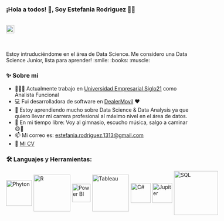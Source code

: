 ### ¡Hola a todos! 👋, Soy Estefania Rodriguez  👨‍💻

<br/>

<div style="display:flex; align-items:center">
<a href="https://www.linkedin.com/in/estefania-rodriguez-9a15a6177/">
  <img align="left" style="margin-right:5px" alt="Linkedin Estefania Rodriguez" width="22px" src="https://image.flaticon.com/icons/png/512/174/174857.png" />
</a>

</div>

<br />
<br/>

<p>
 Estoy intruduciéndome en el área de Data Science. Me considero una Data Science Junior, lista para aprender! :smile: :books: :muscle:
<br/>

  
### ✨ Sobre mi

-   👨🏽‍💻 Actualmente trabajo en [Universidad Empresarial Siglo21](https://21.edu.ar) como Analista Funcional
-   💻 Fui desarrolladora de software en [DealerMovil](https://dealermovil.com)  ♥️
-   📕 Estoy aprendiendo mucho sobre Data Science & Data Analysis ya que quiero llevar mi carrera profesional al máximo nivel en el área de datos.
-   🎿 En mi tiempo libre: Voy al gimnasio, escucho música, salgo a caminar 😄👩
-   📫 Mi correo es: estefania.rodriguez.1313@gmail.com
-   📝 [MI CV](https://github.com/EstefaniaJanetRodriguez/EstefaniaJanetRodriguez/blob/main/Mi%20_Curriculum%20_Vitae.md) 

  
### 🛠️ Languajes y Herramientas:

<div style="display:flex; align-items:center">

  <img align="left" style="margin-right:5px" alt="Phyton" width="70px" src="https://www.w3resource.com/w3r_images/python-pandas.svg" />

  <img align="left" style="margin-right:5px" alt="R" width="100px" src="https://encrypted-tbn0.gstatic.com/images?q=tbn:ANd9GcSrVjHD2AeJ1EFwJ05FPHhiAhDYnpq5NLrZduUyKQaMAbhlCZj2oQHMwpjKTyHaGZy69So&usqp=CAU" />

   <img align="left" style="margin-right:5px" alt="Power BI" width="50px" src="https://i0.wp.com/mundowin.com/wp-content/uploads/2020/02/Can-I-use-Power-Bi-for-Free.jpg?w=832&ssl=1" />

  <img align="left" style="margin-right:5px" alt="Tableau" width="100px" src="https://mma.prnewswire.com/media/411941/TABLEAU_SOFTWARE_LOGOjpg_Logo.jpg?p=facebook" />

   <img align="left" style="margin-right:5px" alt="C#" width="54px" src="https://www.fixedbuffer.com/wp-content/uploads/2019/06/reflexion.png" />
  
   <img align="left" style="margin-right:5px" alt="Jupiter" width="54px" src="https://upload.wikimedia.org/wikipedia/commons/thumb/3/38/Jupyter_logo.svg/1200px-Jupyter_logo.svg.png" />
  
   <img align="left" style="margin-right:5px" alt="SQL" width="120px" src="https://asphostcentral.com/Images/sqlserver2016.png" />
 
  
</div>




